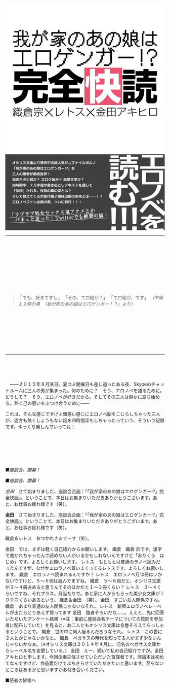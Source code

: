 ![『我が家のあの娘はエロゲンガー！？　完全快読』](表紙.jpg)

---
　

　

　

　

　

> 「でも、好きですし」
> 「その、エロ絵が？」
> 「エロ絵が、です」
> *（午後１２時の男　『我が家のあの娘はエロゲンガー！？』より）*

　

　

　

　



---
　

　

　――２０１５年８月某日。夏コミ開催日も差し迫ったある夜、Skypeのチャットルームに三人の男が集まった。何のために？　そう、エロノベを語るために。どうして？　そう、エロノベが好きだから。そしてその三人は静かに語り始める。熱く己の思いをぶつけ合うために――

これは、そんな感じですげぇ頭悪い感じにエロノベ脳をこじらしちゃった三人が、途方も無くしょうもない話を四時間半もしちゃったっていう、そういう記録です。ゆっくり楽しんでいってね！

　

　

　


*■座談会、開幕！*

*■座談会、開幕！*

*金田*　さて始まりました、座談会企画：『「我が家のあの娘はエロゲンガー!?」完全快読』。ということで、本日はお集まりいただきありがとうございます。あと、お仕事お疲れ様です（笑）。

**金田**　さて始まりました、座談会企画：『「我が家のあの娘はエロゲンガー!?」完全快読』。ということで、本日はお集まりいただきありがとうございます。あと、お仕事お疲れ様です（笑）。

織倉＆レトス　おつかれさまでーす（笑）。

金田　では、まずは軽く自己紹介からお願いします。
織倉　織倉 宗です。漢字で書かれちゃったんで読めない人がいるかもしれないんですけど「おりくら　はじめ」です。よろしくお願いします。
レトス　もともとは普通のラノベ読みだったんですが、なぜかエロラノベ買いまくってるレトスです。よろしくお願いします。
織倉　エロラノベ読まれるんですか？
レトス　エロラノベ月10冊はいかないですけど、５～６冊は読んでますね。
織倉　５～６冊だと、オシリス文庫が３～４冊占めると思うんでそのほかだと１～２冊くらい？
レトス　３～４くらいですね、それプラス。月当たりで。あと家に人からもらった美少女文庫が１００冊くらいあるという。
織倉＆金田　（笑）。
金田　すごい友人関係ですね。
織倉　あまり普通の友人関係じゃないなそれ。
レトス　新興エロラノベレーベルが出たらとりあえず買ってます
金田　強者ぞろいだな……。ええと、先に回答いただいたアンケート結果（※注：事前に座談会各テーマについての質問を参加者に配布していた）を見ると、お二人ともオシリス文庫は全巻そろえてらっしゃるということで。
織倉　世の中に何人居るんだろうなそれ。
レトス　この世に２人とかじゃないかなと。
織倉　ペガサスの時代を知ってる人がまず少ないんじゃないかなぁ。（※オシリス文庫は２０１４年４月に、旧名のペガサス文庫からレーベル名を変更している。）
金田　えー、続いて私の自己紹介ですが。金田アキヒロと申します。今回企画主催させていただいた首謀者です。評論本は初めてなんですけど、作品愛だけでぶちきらせていただきたいと思います。至らないところはあるかと思いますがお付き合いください。

■読者の皆様へ